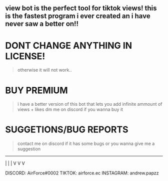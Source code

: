 view bot is the perfect tool for tiktok views!
this is the fastest program i ever created an i have never saw a better on!!
------------------------------------------------------------------------------

DONT CHANGE ANYTHING IN LICENSE!
================================
> otherwise it will not work..

BUY PREMIUM
===========
> i have a better version of this bot that lets you add infinite ammount of views + likes
> dm me on discord if you wanna buy it

SUGGETIONS/BUG REPORTS
======================
> contact me on discord if it has some bugs or you wanna give me a suggestion 

------------------------------------------------------------------------------

| | |
V V V

DISCORD: AirForce#0002
TIKTOK: airforce.ec
INSTAGRAM: andrew.papzz
